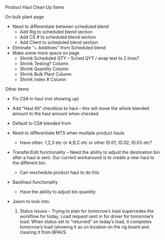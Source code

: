 Product Haul Clean Up Items



On bulk plant page

- Need to differentiate     between scheduled blend
  - Add Rig to scheduled      blend section
  - Add CS # to scheduled      blend section
  - Add Client to scheduled      blend section
- Eliminate “+ Additives”     from Scheduled blend
- Make some more space on     page
  - Shrink Scheduled QTY –      Sched QYT / wrap text to 2 lines?
  - Shrink Testing? Column
  - Shrink Quantity Column
  - Shrink Bulk Plant      Column
  - Shrink index # Column

 

Other items

- Fix CS# in haul (not     showing up)
- Add “Haul All” checkbox     to haul – this will move the whole blended amount to the haul amount when     checked
- Default to CS# blended     from
- Need to differentiate     MTS when multiple product hauls
  - Have other: 1,2,3 etc      or A,B,C etc or other ID.01, ID.02, ID.03 etc?
- Transfer/Edit     functionality – Need the ability to adjust the destination bin after a     haul is sent. Our current workaround is to create a new haul to the     different bin.
  - Can reschedule product      haul to do this
- Backhaul functionality
  - Have the ability to      adjust bin quantity

- Jason to look into: 
  1. Status issues – Trying      to plan for tomorrow’s load supercedes the workflow for today. Load      request sent in for driver for tomorrow’s load. When status set to      “returned” on today’s load, it completes tomorrow’s load (showing it as      on location on the rig board and clearing it from BPAVS.